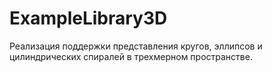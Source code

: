 # ExampleLibrary3D
Реализация поддержки представления кругов, эллипсов и цилиндрических спиралей в трехмерном пространстве. 
